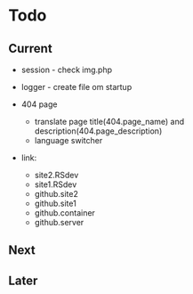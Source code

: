 # Todo

## Current

- session - check img.php

- logger - create file om startup

- 404 page
  - translate page title(404.page_name) and description(404.page_description)
  - language switcher

- link:
  - site2.RSdev
  - site1.RSdev
  - github.site2
  - github.site1
  - github.container
  - github.server

## Next

## Later

